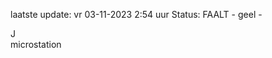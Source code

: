 laatste update: 
vr 03-11-2023  2:54   uur 
Status: FAALT - geel - 
<div class="service R">J</div><div class="service Y">microstation</div>
